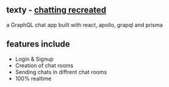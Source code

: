 ## texty - [chatting recreated](http://texty-app.herokuapp.com/)

a GraphQL chat app built with react, apollo, grapql and prisma

## features include
- Login & Signup
- Creation of chat rooms
- Sending chats in diffrent chat rooms
- 100% realtime
